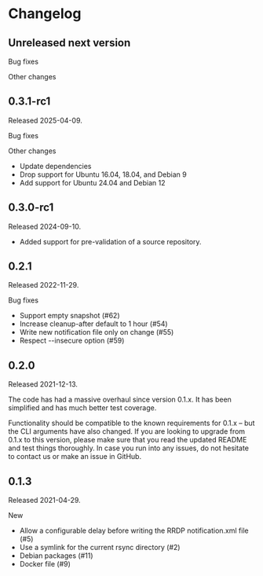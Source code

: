 # Changelog

## Unreleased next version

Bug fixes

Other changes


## 0.3.1-rc1

Released 2025-04-09.

Bug fixes

Other changes

* Update dependencies
* Drop support for Ubuntu 16.04, 18.04, and Debian 9
* Add support for Ubuntu 24.04 and Debian 12


## 0.3.0-rc1

Released 2024-09-10.

* Added support for pre-validation of a source repository.


## 0.2.1

Released 2022-11-29.

Bug fixes

* Support empty snapshot (#62)
* Increase cleanup-after default to 1 hour (#54)
* Write new notification file only on change (#55)
* Respect --insecure option (#59)


## 0.2.0

Released 2021-12-13.

The code has had a massive overhaul since version 0.1.x. It has been
simplified and has much better test coverage.

Functionality should be compatible to the known requirements for 0.1.x – but
the CLI arguments have also changed. If you are looking to upgrade from 0.1.x
to this version, please make sure that you read the updated README and
test things thoroughly. In case you run into any issues, do not hesitate to
contact us or make an issue in GitHub. 


## 0.1.3

Released 2021-04-29.

New

* Allow a configurable delay before writing the RRDP notification.xml file (#5)
* Use a symlink for the current rsync directory (#2)
* Debian packages (#11)
* Docker file (#9)


